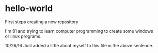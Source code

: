# hello-world
First steps creating a new repository

I'm 81 and trying to learn computer programming to create some windows or linux programs.

10/26/16 Just added a little about myself to this file in the above sentence.
